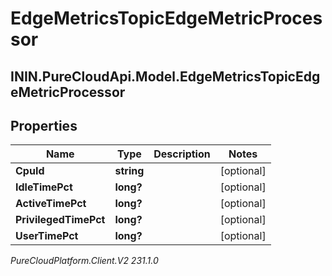 # EdgeMetricsTopicEdgeMetricProcessor

## ININ.PureCloudApi.Model.EdgeMetricsTopicEdgeMetricProcessor

## Properties

|Name | Type | Description | Notes|
|------------ | ------------- | ------------- | -------------|
| **CpuId** | **string** |  | [optional] |
| **IdleTimePct** | **long?** |  | [optional] |
| **ActiveTimePct** | **long?** |  | [optional] |
| **PrivilegedTimePct** | **long?** |  | [optional] |
| **UserTimePct** | **long?** |  | [optional] |



_PureCloudPlatform.Client.V2 231.1.0_
